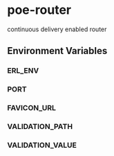 poe-router
==========

continuous delivery enabled router

Environment Variables
---------------------

### ERL_ENV

### PORT

### FAVICON_URL

### VALIDATION_PATH

### VALIDATION_VALUE
